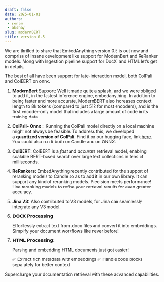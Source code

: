 ```yaml
---
draft: false 
date: 2025-01-01
authors: 
 - sonam
 - akshay
slug: modernBERT
title: version 0.5
---
```


We are thrilled to share that EmbedAnything version 0.5 is out now and comprise of insane development like support for ModernBert and ReRanker models. Along with Ingestion pipeline support for DocX, and HTML let’s get in details.

The best of all have been support for late-interaction model, both ColPali and ColBERT on onnx.

<!-- more -->


1. **ModernBert** Support: Well it made quite a splash, and we were obliged to add it, in the fastest inference engine, embedanything. In addition to being faster and more accurate, ModernBERT also increases context length to 8k tokens (compared to just 512 for most encoders), and is the first encoder-only model that includes a large amount of code in its training data.
2. **ColPali- Onnx** :  Running the ColPali model directly on a local machine might not always be feasible. To address this, we developed a **quantized version of ColPali**. Find it on our hugging face, link [here](https://huggingface.co/starlight-ai/colpali-v1.2-merged-onnx). You could also run it both on Candle and on ONNX.
3. **ColBERT**: ColBERT is a *fast* and *accurate* retrieval model, enabling scalable BERT-based search over large text collections in tens of milliseconds.
4. **ReRankers:** EmbedAnything recently contributed for the support of reranking models to Candle so as to add it in our own library. It can support any kind of reranking models. Precision meets performance! Use reranking models to refine your retrieval results for even greater accuracy.
5. **Jina V3:** Also contributed to V3 models, for Jina can seamlessly integrate any V3 model.
6.  **𝗗𝗢𝗖𝗫 𝗣𝗿𝗼𝗰𝗲𝘀𝘀𝗶𝗻𝗴**
    
    Effortlessly extract text from .docx files and convert it into embeddings. Simplify your document workflows like never before!
    
7. **𝗛𝗧𝗠𝗟 𝗣𝗿𝗼𝗰𝗲𝘀𝘀𝗶𝗻𝗴:**
   
   Parsing and embedding HTML documents just got easier!

    ✅ Extract rich metadata with embeddings
    ✅ Handle code blocks separately for better context

Supercharge your documentation retrieval with these advanced capabilities.